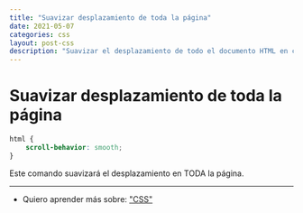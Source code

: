 ```yaml
---
title: "Suavizar desplazamiento de toda la página"
date: 2021-05-07
categories: css
layout: post-css
description: "Suavizar el desplazamiento de todo el documento HTML en cada desplazamiento."
---
```


# Suavizar desplazamiento de toda la página

```css
html {
    scroll-behavior: smooth;
}
```

Este comando suavizará el desplazamiento en TODA la página.

***

- Quiero aprender más sobre: ["CSS"](../00/css)
